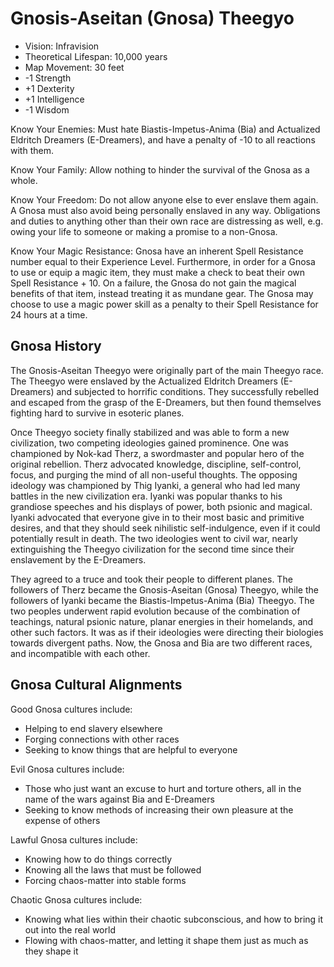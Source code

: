 # Gnosis-Aseitan (Gnosa) Theegyo

- Vision: Infravision
- Theoretical Lifespan: 10,000 years
- Map Movement: 30 feet
- -1 Strength
- +1 Dexterity
- +1 Intelligence
- -1 Wisdom

Know Your Enemies: Must hate Biastis-Impetus-Anima (Bia) and Actualized Eldritch Dreamers (E-Dreamers), and have a penalty of -10 to all reactions with them.

Know Your Family: Allow nothing to hinder the survival of the Gnosa as a whole.

Know Your Freedom: Do not allow anyone else to ever enslave them again. A Gnosa must also avoid being personally enslaved in any way. Obligations and duties to anything other than their own race are distressing as well, e.g. owing your life to someone or making a promise to a non-Gnosa.

Know Your Magic Resistance: Gnosa have an inherent Spell Resistance number equal to their Experience Level. Furthermore, in order for a Gnosa to use or equip a magic item, they must make a check to beat their own Spell Resistance + 10. On a failure, the Gnosa do not gain the magical benefits of that item, instead treating it as mundane gear. The Gnosa may choose to use a magic power skill as a penalty to their Spell Resistance for 24 hours at a time.

## Gnosa History

The Gnosis-Aseitan Theegyo were originally part of the main Theegyo race. The Theegyo were enslaved by the Actualized Eldritch Dreamers (E-Dreamers) and subjected to horrific conditions. They successfully rebelled and escaped from the grasp of the E-Dreamers, but then found themselves fighting hard to survive in esoteric planes.

Once Theegyo society finally stabilized and was able to form a new civilization, two competing ideologies gained prominence. One was championed by Nok-kad Therz, a swordmaster and popular hero of the original rebellion. Therz advocated knowledge, discipline, self-control, focus, and purging the mind of all non-useful thoughts. The opposing ideology was championed by Thig Iyanki, a general who had led many battles in the new civilization era. Iyanki was popular thanks to his grandiose speeches and his displays of power, both psionic and magical. Iyanki advocated that everyone give in to their most basic and primitive desires, and that they should seek nihilistic self-indulgence, even if it could potentially result in death. The two ideologies went to civil war, nearly extinguishing the Theegyo civilization for the second time since their enslavement by the E-Dreamers.

They agreed to a truce and took their people to different planes. The followers of Therz became the Gnosis-Aseitan (Gnosa) Theegyo, while the followers of Iyanki became the Biastis-Impetus-Anima (Bia) Theegyo. The two peoples underwent rapid evolution because of the combination of teachings, natural psionic nature, planar energies in their homelands, and other such factors. It was as if their ideologies were directing their biologies towards divergent paths. Now, the Gnosa and Bia are two different races, and incompatible with each other.

## Gnosa Cultural Alignments

Good Gnosa cultures include:

- Helping to end slavery elsewhere
- Forging connections with other races
- Seeking to know things that are helpful to everyone

Evil Gnosa cultures include:

- Those who just want an excuse to hurt and torture others, all in the name of the wars against Bia and E-Dreamers
- Seeking to know methods of increasing their own pleasure at the expense of others

Lawful Gnosa cultures include:

- Knowing how to do things correctly
- Knowing all the laws that must be followed
- Forcing chaos-matter into stable forms

Chaotic Gnosa cultures include:

- Knowing what lies within their chaotic subconscious, and how to bring it out into the real world
- Flowing with chaos-matter, and letting it shape them just as much as they shape it
